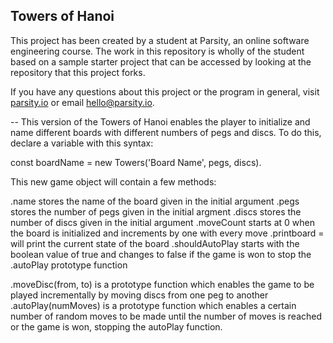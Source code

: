 ## Towers of Hanoi

This project has been created by a student at Parsity, an online software engineering course. The work in this repository is wholly of the student based on a sample starter project that can be accessed by looking at the repository that this project forks.

If you have any questions about this project or the program in general, visit [parsity.io](https://parsity.io/) or email hello@parsity.io.

--
This version of the Towers of Hanoi enables the player to initialize and name different boards with different numbers of pegs and discs. To do this, declare a variable with this syntax:

const boardName = new Towers('Board Name', pegs, discs).

This new game object will contain a few methods:

.name stores the name of the board given in the initial argument
.pegs stores the number of pegs given in the initial argment
.discs stores the number of discs given in the initial argument
.moveCount starts at 0 when the board is initialized and increments by one with every move
.printboard = will print the current state of the board
.shouldAutoPlay starts with the boolean value of true and changes to false if the game is won to stop the .autoPlay prototype function

.moveDisc(from, to) is a prototype function which enables the game to be played incrementally by moving discs from one peg to another
.autoPlay(numMoves) is a prototype function which enables a certain number of random moves to be made until the number of moves is reached or the game is won, stopping the autoPlay function.
